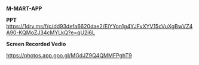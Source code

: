 **M-MART-APP**


**PPT**
https://1drv.ms/f/c/dd93defa6620dae2/EiYYon1g4YJFvXYV15cVuXgBwVZ4A90-KQMoZJ34cMYLkQ?e=qU2i6L



**Screen Recorded Vedio**

https://photos.app.goo.gl/MGdJZ9Q4QMMFPghT9
